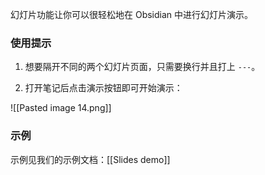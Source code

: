 幻灯片功能让你可以很轻松地在 Obsidian 中进行幻灯片演示。

### 使用提示

1. 想要隔开不同的两个幻灯片页面，只需要换行并且打上 `---`。

2. 打开笔记后点击演示按钮即可开始演示：

![[Pasted image 14.png]]

### 示例

示例见我们的示例文档：[[Slides demo]]